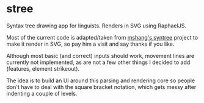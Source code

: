 stree
=====

Syntax tree drawing app for linguists. Renders in SVG using RaphaelJS.

Most of the current code is adapted/taken from [mshang's syntree](https://github.com/mshang/syntree) project to make it render in SVG, so pay him a visit and say thanks if you like.

Although most basic (and correct) inputs should work, movement lines are currently not implemented, as are not a few other things I decided to add (features, element strikeout).

The idea is to build an UI around this parsing and rendering core so people don't have to deal with the square bracket notation, which gets messy after indenting a couple of levels.

